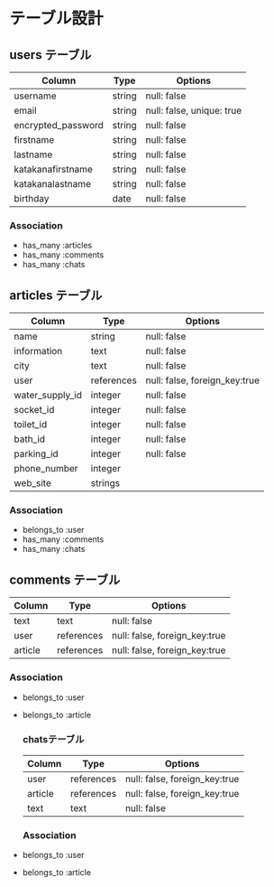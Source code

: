 # テーブル設計

## users テーブル

| Column             | Type   | Options     |
| ------------------ | ------ | ----------- |
| username           | string | null: false |
| email              | string | null: false, unique: true|
| encrypted_password | string | null: false |
| firstname          | string | null: false |
| lastname           | string | null: false |
| katakanafirstname  | string | null: false |
| katakanalastname   | string | null: false |
| birthday           | date   | null: false |

### Association

- has_many :articles
- has_many :comments
- has_many :chats
 
## articles テーブル 
 
| Column          | Type        | Options      |
| --------------- | ----------  | -----------  |
| name            | string      | null: false  |
| information     | text        | null: false  |
| city            | text        | null: false  |
| user            | references  | null: false, foreign_key:true |
| water_supply_id | integer     | null: false  |
| socket_id       | integer     | null: false  |
| toilet_id       | integer     | null: false  |
| bath_id         | integer     | null: false  |
| parking_id      | integer     | null: false  |
| phone_number    | integer     |
| web_site        | strings     | 
### Association

- belongs_to :user
- has_many :comments
- has_many :chats

## comments テーブル

| Column    | Type       | Options     |
| -------   | ---------- | ----------- |
| text      | text       | null: false |
| user      | references | null: false, foreign_key:true |
| article   | references | null: false, foreign_key:true |


### Association

- belongs_to :user
- belongs_to :article

  ### chatsテーブル
  
  | Column             | Type       | Options     |
  | ------------------ | ---------- | ----------- |
  | user               | references | null: false, foreign_key:true |
  | article            | references | null: false, foreign_key:true |
  | text               | text       | null: false |

  ### Association

- belongs_to :user
- belongs_to :article
